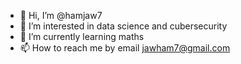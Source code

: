 - 👋 Hi, I’m @hamjaw7
- 👀 I’m interested in data science and cubersecurity
- 🌱 I’m currently learning maths
- 📫 How to reach me by email jawham7@gmail.com

<!---
hamjaw7/hamjaw7 is a ✨ special ✨ repository because its `README.md` (this file) appears on your GitHub profile.
You can click the Preview link to take a look at your changes.
--->
